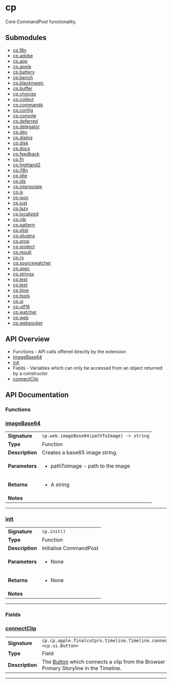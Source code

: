 # cp

Core CommandPost functionality.

## Submodules
 * [cp.18n](cp.18n.md)
 * [cp.adobe](cp.adobe.md)
 * [cp.app](cp.app.md)
 * [cp.apple](cp.apple.md)
 * [cp.battery](cp.battery.md)
 * [cp.bench](cp.bench.md)
 * [cp.blackmagic](cp.blackmagic.md)
 * [cp.buffer](cp.buffer.md)
 * [cp.choices](cp.choices.md)
 * [cp.collect](cp.collect.md)
 * [cp.commands](cp.commands.md)
 * [cp.config](cp.config.md)
 * [cp.console](cp.console.md)
 * [cp.deferred](cp.deferred.md)
 * [cp.delegator](cp.delegator.md)
 * [cp.dev](cp.dev.md)
 * [cp.dialog](cp.dialog.md)
 * [cp.disk](cp.disk.md)
 * [cp.docs](cp.docs.md)
 * [cp.feedback](cp.feedback.md)
 * [cp.fn](cp.fn.md)
 * [cp.highland2](cp.highland2.md)
 * [cp.i18n](cp.i18n.md)
 * [cp.idle](cp.idle.md)
 * [cp.ids](cp.ids.md)
 * [cp.interpolate](cp.interpolate.md)
 * [cp.is](cp.is.md)
 * [cp.json](cp.json.md)
 * [cp.just](cp.just.md)
 * [cp.lazy](cp.lazy.md)
 * [cp.localized](cp.localized.md)
 * [cp.nib](cp.nib.md)
 * [cp.pattern](cp.pattern.md)
 * [cp.plist](cp.plist.md)
 * [cp.plugins](cp.plugins.md)
 * [cp.prop](cp.prop.md)
 * [cp.protect](cp.protect.md)
 * [cp.result](cp.result.md)
 * [cp.rx](cp.rx.md)
 * [cp.sourcewatcher](cp.sourcewatcher.md)
 * [cp.spec](cp.spec.md)
 * [cp.strings](cp.strings.md)
 * [cp.test](cp.test.md)
 * [cp.text](cp.text.md)
 * [cp.time](cp.time.md)
 * [cp.tools](cp.tools.md)
 * [cp.ui](cp.ui.md)
 * [cp.utf16](cp.utf16.md)
 * [cp.watcher](cp.watcher.md)
 * [cp.web](cp.web.md)
 * [cp.websocket](cp.websocket.md)

## API Overview
* Functions - API calls offered directly by the extension
 * [imageBase64](#imagebase64)
 * [init](#init)
* Fields - Variables which can only be accessed from an object returned by a constructor
 * [connectClip](#connectclip)

## API Documentation

### Functions


### [imageBase64](#imagebase64)

|                                             |                                                                                     |
| --------------------------------------------|-------------------------------------------------------------------------------------|
| **Signature**                               | `cp.web.imageBase64(pathToImage) -> string`                                                                    |
| **Type**                                    | Function                                                                     |
| **Description**                             | Creates a base65 image string.                                                                     |
| **Parameters**                              | <ul><li>pathToImage - path to the image</li></ul> |
| **Returns**                                 | <ul><li>A string</li></ul>          |
| **Notes**                                   | <ul></ul>                |

---

### [init](#init)

|                                             |                                                                                     |
| --------------------------------------------|-------------------------------------------------------------------------------------|
| **Signature**                               | `cp.init()`                                                                    |
| **Type**                                    | Function                                                                     |
| **Description**                             | Initialise CommandPost                                                                     |
| **Parameters**                              | <ul><li>None</li></ul> |
| **Returns**                                 | <ul><li>None</li></ul>          |
| **Notes**                                   | <ul></ul>                |

---
### Fields


### [connectClip](#connectclip)

|                                             |                                                                                     |
| --------------------------------------------|-------------------------------------------------------------------------------------|
| **Signature**                               | `cp.cp.apple.finalcutpro.timeline.Timeline.connectClip <cp.ui.Button>`                                                                    |
| **Type**                                    | Field                                                                     |
| **Description**                             | The [Button](cp.ui.Button.md) which connects a clip from the Browser to the Primary Storyline in the Timeline.                                                                     |

---
